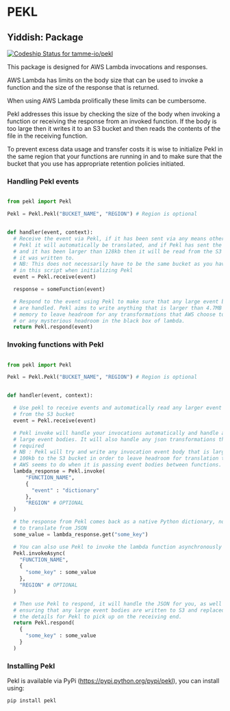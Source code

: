 # PEKL
## Yiddish: Package

[ ![Codeship Status for tamme-io/pekl](https://app.codeship.com/projects/564563c0-6b79-0135-9771-7e9523f697c6/status?branch=deployment)](https://app.codeship.com/projects/242148)


This package is designed for AWS Lambda invocations and responses.

AWS Lambda has limits on the body size that can be used to invoke a function
and the size of the response that is returned.

When using AWS Lambda prolifically these limits can be cumbersome.

Pekl addresses this issue by checking the size of the body when invoking a
function or receiving the response from an invoked function. If the body
is too large then it writes it to an S3 bucket and then reads the contents of
the file in the receiving function.

To prevent excess data usage and transfer costs it is wise to initialize Pekl
in the same region that your functions are running in and to make sure that
the bucket that you use has appropriate retention policies initiated.



### Handling Pekl events


```python

from pekl import Pekl

Pekl = Pekl.Pekl("BUCKET_NAME", "REGION") # Region is optional


def handler(event, context):
  # Receive the event via Pekl, if it has been sent via any means other than
  # Pekl it will automatically be translated, and if Pekl has sent the event
  # and it has been larger than 128kb then it will be read from the S3 Bucket
  # it was written to.
  # NB: This does not necessarily have to be the same bucket as you have used
  # in this script when initializing Pekl
  event = Pekl.receive(event)

  response = someFunction(event)

  # Respond to the event using Pekl to make sure that any large event bodies
  # are handled. Pekl aims to write anything that is larger than 4.7MB in python
  # memory to leave headroom for any transformations that AWS choose to do
  # or any mysterious headroom in the black box of lambda.
  return Pekl.respond(event)

```



### Invoking functions with Pekl


```python

from pekl import Pekl

Pekl = Pekl.Pekl("BUCKET_NAME", "REGION") # Region is optional


def handler(event, context):

  # Use pekl to receive events and automatically read any larger event bodies
  # from the S3 bucket
  event = Pekl.receive(event)

  # Pekl invoke will handle your invocations automatically and handle any
  # large event bodies. It will also handle any json transformations that are
  # required
  # NB : Pekl will try and write any invocation event body that is larger than
  # 100kb to the S3 bucket in order to leave headroom for translation that
  # AWS seems to do when it is passing event bodies between functions.
  lambda_response = Pekl.invoke(
      "FUNCTION_NAME",
      {
        "event" : "dictionary"
      },
      "REGION" # OPTIONAL
  )

  # the response from Pekl comes back as a native Python dictionary, no need
  # to translate from JSON
  some_value = lambda_response.get("some_key")

  # You can also use Pekl to invoke the lambda function asynchronously
  Pekl.invokeAsync(
    "FUNCTION_NAME",
    {
      "some_key" : some_value
    },
    "REGION" # OPTIONAL
  )

  # Then use Pekl to respond, it will handle the JSON for you, as well as
  # ensuring that any large event bodies are written to S3 and replaced with
  # the details for Pekl to pick up on the receiving end.
  return Pekl.respond(
    {
      "some_key" : some_value
    }
  )

```


### Installing Pekl

Pekl is available via PyPi (https://pypi.python.org/pypi/pekl), you can install
using:

```
pip install pekl
```
